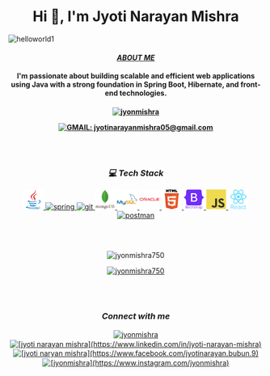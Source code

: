 <h1 align="center">Hi 👋, I'm Jyoti Narayan Mishra</h1>

![helloworld1](https://github.com/Jyonmishra750/Jyonmishra750/assets/135500427/bb2b9e2c-747c-4f00-a73f-1e1d356e1b7e)
<br>
<h4 align="center"><b><i><u>ABOUT ME</u></i></b><h4>
<h4 align="center">
  I'm passionate about building scalable and efficient web applications using Java with a strong foundation in Spring Boot, Hibernate, and front-end technologies.
<h4>
 <p align="center"> <a href="https://www.linkedin.com/in/jyoti-narayan-mishra" target="blank"><img src="https://img.shields.io/badge/LinkedIn-Profile-blue?&style=for-the-badge" alt="jyonmishra" /></a> </p>
  <p align="center"><a href="https://mail.google.com"><img src="https://img.shields.io/badge/jyotinarayanmishra05@gmail.com-REACH%20ME-green?style=social&logo=gmail&link=jyotinarayanmishra05@gmail.com " alt="GMAIL: jyotinarayanmishra05@gmail.com " /></a></p>
<br>
<br>

<h3 align="center"><b><i>💻 Tech Stack</i></b></h3>
<p align="center"> 
  <a href="https://www.java.com" target="_blank" rel="noreferrer"> <img src="https://raw.githubusercontent.com/devicons/devicon/master/icons/java/java-original.svg" alt="java" width="40" height="40"/> </a> 
  <a href="https://spring.io/" target="_blank" rel="noreferrer"> <img src="https://www.vectorlogo.zone/logos/springio/springio-icon.svg" alt="spring" width="40" height="40"/> </a> 
  <a href="https://git-scm.com/" target="_blank" rel="noreferrer"> <img src="https://www.vectorlogo.zone/logos/git-scm/git-scm-icon.svg" alt="git" width="40" height="40"/</a>  
  <a href="https://www.mongodb.com/" target="_blank" rel="noreferrer"> <img src="https://raw.githubusercontent.com/devicons/devicon/master/icons/mongodb/mongodb-original-wordmark.svg" alt="mongodb" width="40" height="40"/> </a> 
  <a href="https://www.mysql.com/" target="_blank" rel="noreferrer"> <img src="https://raw.githubusercontent.com/devicons/devicon/master/icons/mysql/mysql-original-wordmark.svg" alt="mysql" width="40" height="40"/> </a> 
  <a href="https://www.oracle.com/" target="_blank" rel="noreferrer"> <img src="https://raw.githubusercontent.com/devicons/devicon/master/icons/oracle/oracle-original.svg" alt="oracle" width="40" height="40"/> </a> 
  <a href="https://www.w3.org/html/" target="_blank" rel="noreferrer"> <img src="https://raw.githubusercontent.com/devicons/devicon/master/icons/html5/html5-original-wordmark.svg" alt="html5" width="40" height="40"/> </a> 
  <a href="https://getbootstrap.com" target="_blank" rel="noreferrer"> <img src="https://raw.githubusercontent.com/devicons/devicon/master/icons/bootstrap/bootstrap-plain-wordmark.svg" alt="bootstrap" width="40" height="40"/> </a>
  <a href="https://developer.mozilla.org/en-US/docs/Web/JavaScript" target="_blank" rel="noreferrer"> <img src="https://raw.githubusercontent.com/devicons/devicon/master/icons/javascript/javascript-original.svg" alt="javascript" width="40" height="40"/> </a>
  <a href="https://reactjs.org/" target="_blank" rel="noreferrer"> <img src="https://raw.githubusercontent.com/devicons/devicon/master/icons/react/react-original-wordmark.svg" alt="react" width="40" height="40"/> </a>
  <a href="https://postman.com" target="_blank" rel="noreferrer"> <img src="https://www.vectorlogo.zone/logos/getpostman/getpostman-icon.svg" alt="postman" width="40" height="40"/> </a> 
</p>
<br>
<br>

<p align="center"> <img src="https://komarev.com/ghpvc/?username=jyonmishra750&label=Profile%20views&color=0e75b6&style=flat" alt="jyonmishra750" /> </p>

<p align="center"> <a href="https://github.com/ryo-ma/github-profile-trophy"><img src="https://github-profile-trophy.vercel.app/?username=jyonmishra750" alt="jyonmishra750" /></a> </p>
<br>
<br>

<h3 align="center"><b><i>Connect with me</i></b></h3>
<p align="center">
<a href="https://twitter.com/jyonmishra" target="blank"><img align="center" src="https://raw.githubusercontent.com/rahuldkjain/github-profile-readme-generator/master/src/images/icons/Social/twitter.svg" alt="jyonmishra" height="30" width="40" />
</a>
<a href="https://www.linkedin.com/in/jyoti-narayan-mishra" target="blank"><img align="center" src="https://raw.githubusercontent.com/rahuldkjain/github-profile-readme-generator/master/src/images/icons/Social/linked-in-alt.svg" alt="[jyoti narayan mishra](https://www.linkedin.com/in/jyoti-narayan-mishra)" height="30" width="40" />
</a>
<a href="https://www.facebook.com/jyotinarayan.bubun.9" target="blank"><img align="center" src="https://raw.githubusercontent.com/rahuldkjain/github-profile-readme-generator/master/src/images/icons/Social/facebook.svg" alt="[jyoti naryan mishra](https://www.facebook.com/jyotinarayan.bubun.9)" height="30" width="40" />
</a>
<a href="https://www.instagram.com/jyonmishra" target="blank"><img align="center" src="https://raw.githubusercontent.com/rahuldkjain/github-profile-readme-generator/master/src/images/icons/Social/instagram.svg" alt="[jyonmishra](https://www.instagram.com/jyonmishra)" height="30" width="40" />
</a>
</p>
